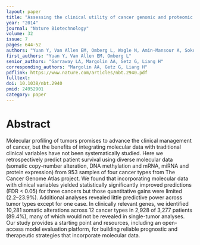 ```yaml
---
layout: paper
title: "Assessing the clinical utility of cancer genomic and proteomic data across tumor types"
year: "2014"
journal: "Nature Biotechnology"
volume: 32
issue: 7
pages: 644-52
authors: "Yuan Y, Van Allen EM, Omberg L, Wagle N, Amin-Mansour A, Sokolov A, Byers LA, Xu Y, Hess KR, Diao L, Han L, Huang X, Lawrence MS, Weinstein JN, Stuart JM, Mills GB, Garraway LA, Margolin AA, Getz G, Liang H"
first_authors: "Yuan Y, Van Allen EM, Omberg L"
senior_authors: "Garraway LA, Margolin AA, Getz G, Liang H"
corresponding_authors: "Margolin AA, Getz G, Liang H"
pdflink: https://www.nature.com/articles/nbt.2940.pdf
fulltext:
doi: 10.1038/nbt.2940
pmid: 24952901
category: paper
---
```


# Abstract

Molecular profiling of tumors promises to advance the clinical management of cancer, but the benefits of integrating molecular data with traditional clinical variables have not been systematically studied. Here we retrospectively predict patient survival using diverse molecular data (somatic copy-number alteration, DNA methylation and mRNA, miRNA and protein expression) from 953 samples of four cancer types from The Cancer Genome Atlas project. We found that incorporating molecular data with clinical variables yielded statistically significantly improved predictions (FDR < 0.05) for three cancers but those quantitative gains were limited (2.2–23.9%). Additional analyses revealed little predictive power across tumor types except for one case. In clinically relevant genes, we identified 10,281 somatic alterations across 12 cancer types in 2,928 of 3,277 patients (89.4%), many of which would not be revealed in single-tumor analyses. Our study provides a starting point and resources, including an open-access model evaluation platform, for building reliable prognostic and therapeutic strategies that incorporate molecular data.






